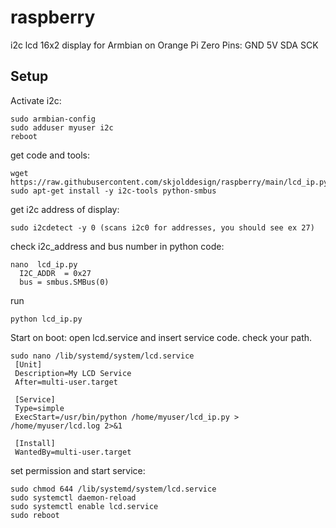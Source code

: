 # raspberry
i2c lcd 16x2 display for Armbian on Orange Pi Zero
Pins: GND 5V SDA SCK

## Setup
Activate i2c:
```
sudo armbian-config
sudo adduser myuser i2c
reboot
```
get code and tools:
```
wget https://raw.githubusercontent.com/skjolddesign/raspberry/main/lcd_ip.py
sudo apt-get install -y i2c-tools python-smbus
```
get i2c address of display:
```
sudo i2cdetect -y 0 (scans i2c0 for addresses, you should see ex 27)
```
check i2c_address and bus number in python code:
```
nano  lcd_ip.py
  I2C_ADDR  = 0x27
  bus = smbus.SMBus(0)
```
run
```
python lcd_ip.py
```

Start on boot:
open lcd.service and insert service code. check your path.
```
sudo nano /lib/systemd/system/lcd.service
 [Unit]
 Description=My LCD Service
 After=multi-user.target

 [Service]
 Type=simple
 ExecStart=/usr/bin/python /home/myuser/lcd_ip.py > /home/myuser/lcd.log 2>&1

 [Install]
 WantedBy=multi-user.target
```
set permission and start service:
```
sudo chmod 644 /lib/systemd/system/lcd.service
sudo systemctl daemon-reload
sudo systemctl enable lcd.service
sudo reboot
```
